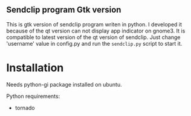 Sendclip program Gtk version
---

This is gtk version of sendclip program writen in python. I developed it because of the qt version can not display app indicator on gnome3. It is compatible to latest version of the qt version of sendclip.
Just change 'username' value in config.py and run the `sendclip.py` script to start it.

Installation
===

Needs python-gi package installed on ubuntu.

Python requirements:
- tornado

